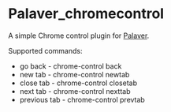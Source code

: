 Palaver_chromecontrol
=====================

A simple Chrome control plugin for [Palaver](https://github.com/JamezQ/Palaver).

Supported commands:

* go back - chrome-control back
* new tab - chrome-control newtab
* close tab - chrome-control closetab
* next tab - chrome-control nexttab
* previous tab - chrome-control prevtab

